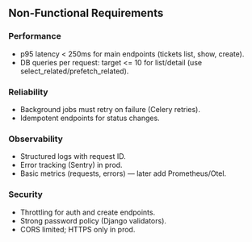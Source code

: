 ## Non-Functional Requirements

### Performance
- p95 latency < 250ms for main endpoints (tickets list, show, create).
- DB queries per request: target <= 10 for list/detail (use select_related/prefetch_related).

### Reliability
- Background jobs must retry on failure (Celery retries).
- Idempotent endpoints for status changes.

### Observability
- Structured logs with request ID.
- Error tracking (Sentry) in prod.
- Basic metrics (requests, errors) — later add Prometheus/Otel.

### Security
- Throttling for auth and create endpoints.
- Strong password policy (Django validators).
- CORS limited; HTTPS only in prod.


